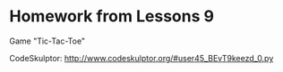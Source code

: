 # Homework from Lessons 9

Game "Tic-Tac-Toe"

CodeSkulptor: http://www.codeskulptor.org/#user45_BEvT9keezd_0.py
